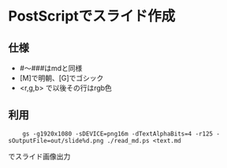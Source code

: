 # PostScriptでスライド作成

## 仕様

- \#〜\###はmdと同様
- \[M]で明朝、\[G]でゴシック
- \<r,g,b> で以後その行はrgb色

## 利用

```shell
    gs -g1920x1080 -sDEVICE=png16m -dTextAlphaBits=4 -r125 -sOutputFile=out/slide%d.png ./read_md.ps <text.md
```
でスライド画像出力
